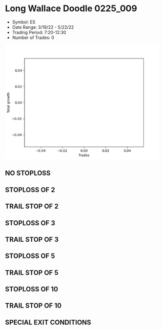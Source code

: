 # Long Wallace Doodle 0225_009 
- Symbol: ES
- Date Range: 3/19/22 - 5/22/22
- Trading Period: 7:20-12:30
- Number of Trades: 0

![Plot](LongWallaceDoodle0225_009ES.png)
## NO STOPLOSS









## STOPLOSS OF 2









## TRAIL STOP OF 2









## STOPLOSS OF 3









## TRAIL STOP OF 3









## STOPLOSS OF 5









## TRAIL STOP OF 5









## STOPLOSS OF 10









## TRAIL STOP OF 10









## SPECIAL EXIT CONDITIONS 



